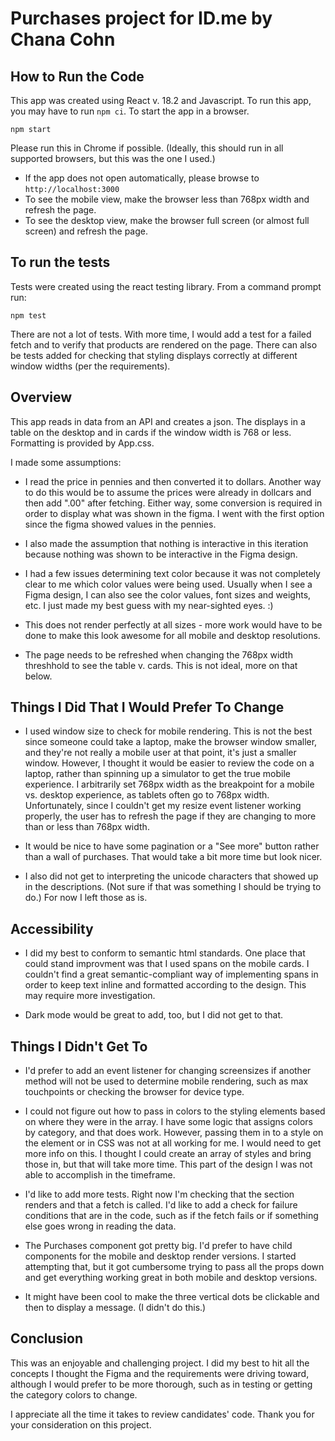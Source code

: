 # Purchases project for ID.me by Chana Cohn

## How to Run the Code
This app was created using React v. 18.2 and Javascript. To run this app, you may have to run `npm ci`.
To start the app in a browser.

```shell
npm start
```
Please run this in Chrome if possible. (Ideally, this should run in all supported browsers, but this was the one I used.)
- If the app does not open automatically, please browse to `http://localhost:3000`
- To see the mobile view, make the browser less than 768px width and refresh the page.
- To see the desktop view, make the browser full screen (or almost full screen) and refresh the page.

## To run the tests
Tests were created using the react testing library. From a command prompt run:

```shell
npm test
```

There are not a lot of tests. With more time, I would add a test for a failed fetch and to verify that products are rendered on the page. There can also be tests added for checking that styling displays correctly at different window widths (per the requirements).

## Overview

This app reads in data from an API and creates a json. The displays in a table on the desktop and in cards if the window width is 768 or less. Formatting is provided by App.css.

I made some assumptions:
- I read the price in pennies and then converted it to dollars. Another way to do this would be to assume the prices were already in dollcars and then add ".00" after fetching. Either way, some conversion is required in order to display what was shown in the figma. I went with the first option since the figma showed values in the pennies.

- I also made the assumption that nothing is interactive in this iteration because nothing was shown to be interactive in the Figma design.

- I had a few issues determining text color because it was not completely clear to me which color values were being used. Usually when I see a Figma design, I can also see the color values, font sizes and weights, etc. I just made my best guess with my near-sighted eyes. :)

- This does not render perfectly at all sizes - more work would have to be done to make this look awesome for all mobile and desktop resolutions.

- The page needs to be refreshed when changing the 768px width threshhold to see the table v. cards. This is not ideal, more on that below.

## Things I Did That I Would Prefer To Change
- I used window size to check for mobile rendering. This is not the best since someone could take a laptop, make the browser window smaller, and they're not really a mobile user at that point, it's just a smaller window. However, I thought it would be easier to review the code on a laptop, rather than spinning up a simulator to get the true mobile experience. I arbitrarily set 768px width as the breakpoint for a mobile vs. desktop experience, as tablets often go to 768px width. Unfortunately, since I couldn't get my resize event listener working properly, the user has to refresh the page if they are changing to more than or less than 768px width.

- It would be nice to have some pagination or a "See more" button rather than a wall of purchases. That would take a bit more time but look nicer.

- I also did not get to interpreting the unicode characters that showed up in the descriptions. (Not sure if that was something I should be trying to do.) For now I left those as is.

## Accessibility
- I did my best to conform to semantic html standards. One place that could stand improvment was that I used spans on the mobile cards. I couldn't find a great semantic-compliant way of implementing spans in order to keep text inline and formatted according to the design. This may require more investigation.

- Dark mode would be great to add, too, but I did not get to that.

## Things I Didn't Get To
- I'd prefer to add an event listener for changing screensizes if another method will not be used to determine mobile rendering, such as max touchpoints or checking the browser for device type.

- I could not figure out how to pass in colors to the styling elements based on where they were in the array. I have some logic that assigns colors by category, and that does work. However, passing them in to a style on the element or in CSS was not at all working for me. I would need to get more info on this. I thought I could create an array of styles and bring those in, but that will take more time. This part of the design I was not able to accomplish in the timeframe.

- I'd like to add more tests. Right now I'm checking that the section renders and that a fetch is called. I'd like to add a check for failure conditions that are in the code, such as if the fetch fails or if something else goes wrong in reading the data.

- The Purchases component got pretty big. I'd prefer to have child components for the mobile and desktop render versions. I started attempting that, but it got cumbersome trying to pass all the props down and get everything working great in both mobile and desktop versions.

- It might have been cool to make the three vertical dots be clickable and then to display a message. (I didn't do this.)

## Conclusion
This was an enjoyable and challenging project. I did my best to hit all the concepts I thought the Figma and the requirements were driving toward, although I would prefer to be more thorough, such as in testing or getting the category colors to change.

I appreciate all the time it takes to review candidates' code. Thank you for your consideration on this project.